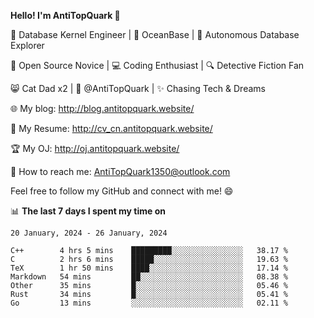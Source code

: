 
**Hello! I'm AntiTopQuark 👋**

🔧 Database Kernel Engineer | 🌊 OceanBase | 🤖 Autonomous Database Explorer

🌱 Open Source Novice | 💻 Coding Enthusiast | 🔍 Detective Fiction Fan

😸 Cat Dad x2 | 🎉 @AntiTopQuark | ✨ Chasing Tech & Dreams

🌐 My blog: http://blog.antitopquark.website/

📄 My Resume: http://cv_cn.antitopquark.website/

🏆 My OJ: http://oj.antitopquark.website/

📧 How to reach me: AntiTopQuark1350@outlook.com

Feel free to follow my GitHub and connect with me! 😄

📊 **The last 7 days I spent my time on** 

<!--START_SECTION:waka-->
```text
20 January, 2024 - 26 January, 2024

C++        4 hrs 5 mins    █████████░░░░░░░░░░░░░░░░   38.17 % 
C          2 hrs 6 mins    █████░░░░░░░░░░░░░░░░░░░░   19.63 % 
TeX        1 hr 50 mins    ████░░░░░░░░░░░░░░░░░░░░░   17.14 % 
Markdown   54 mins         ██░░░░░░░░░░░░░░░░░░░░░░░   08.38 % 
Other      35 mins         █░░░░░░░░░░░░░░░░░░░░░░░░   05.46 % 
Rust       34 mins         █░░░░░░░░░░░░░░░░░░░░░░░░   05.41 % 
Go         13 mins         ░░░░░░░░░░░░░░░░░░░░░░░░░   02.11 %
```
<!--END_SECTION:waka-->


